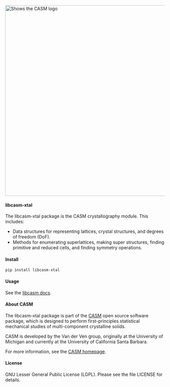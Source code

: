 <img alt="Shows the CASM logo" src="https://raw.githubusercontent.com/prisms-center/CASMcode_global/main/python/doc/_static/logo.svg" width="600" />

#### libcasm-xtal

The libcasm-xtal package is the CASM crystallography module. This includes:

- Data structures for representing lattices, crystal structures, and
  degrees of freedom (DoF).
- Methods for enumerating superlattices, making super structures, finding primitive and reduced cells, and finding symmetry operations.


#### Install

    pip install libcasm-xtal


#### Usage

See the [libcasm docs](https://prisms-center.github.io/CASMcode_pydocs/libcasm/overview/latest/).


#### About CASM

The libcasm-xtal package is part of the [CASM](https://prisms-center.github.io/CASMcode_docs/) open source software package, which is designed to perform first-principles statistical mechanical studies of multi-component crystalline solids.

CASM is developed by the Van der Ven group, originally at the University of Michigan and currently at the University of California Santa Barbara.

For more information, see the [CASM homepage](https://prisms-center.github.io/CASMcode_docs/).


#### License

GNU Lesser General Public License (LGPL). Please see the file LICENSE for details.

